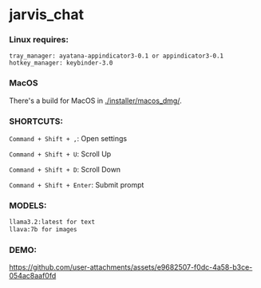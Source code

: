 # jarvis_chat

### Linux requires:

```
tray_manager: ayatana-appindicator3-0.1 or appindicator3-0.1
hotkey_manager: keybinder-3.0
```


### MacOS

There's a build for MacOS in [./installer/macos_dmg/](./installer/macos_dmg/).



### SHORTCUTS:

`Command + Shift + ,`: Open settings

`Command + Shift + U`: Scroll Up

`Command + Shift + D`: Scroll Down

`Command + Shift + Enter`: Submit prompt

### MODELS:

```bash
llama3.2:latest for text
llava:7b for images
```

### DEMO:





https://github.com/user-attachments/assets/e9682507-f0dc-4a58-b3ce-054ac8aaf0fd

